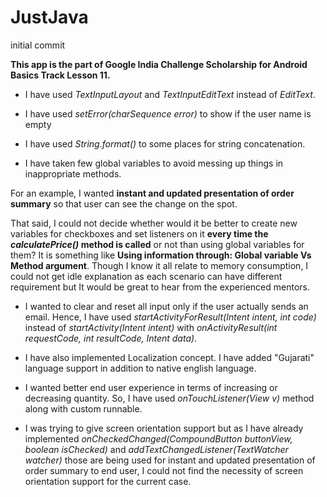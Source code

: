 # JustJava
initial commit

**This app is the part of Google India Challenge Scholarship for Android Basics Track Lesson 11.**

- I have used _TextInputLayout_ and _TextInputEditText_ instead of _EditText_.

- I have used _setError(charSequence error)_ to show if the user name is empty

- I have used _String.format()_ to some places for string concatenation.

- I have taken few global variables to avoid messing up things in inappropriate methods. 

For an example, I wanted **instant and updated presentation of order summary** so that user can see the change on the spot. 

That said, I could not decide whether would it be better to create new variables for checkboxes and set listeners on it 
**every time the _calculatePrice()_ method is called** or not than using global variables for them? 
It is something like **Using information through: Global variable Vs Method argument**. 
Though I know it all relate to memory consumption, I could not get idle explanation as each scenario can have different requirement 
but It would be great to hear from the experienced mentors.

- I wanted to clear and reset all input only if the user actually sends an email. 
Hence, I have used _startActivityForResult(Intent intent, int code)_ instead of _startActivity(Intent intent)_ 
with _onActivityResult(int requestCode, int resultCode, Intent data)_.

- I have also implemented Localization concept. I have added "Gujarati" language support in addition to native english language.

- I wanted better end user experience in terms of increasing or decreasing quantity. 
So, I have used _onTouchListener(View v)_ method along with custom runnable.

- I was trying to give screen orientation support but as I have already implemented 
_onCheckedChanged(CompoundButton buttonView, boolean isChecked)_ and _addTextChangedListener(TextWatcher watcher)_ those are being used for instant and updated presentation of order summary to end user, I could not find the necessity of screen orientation support for the current case.
